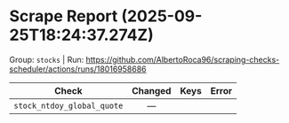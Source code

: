 # Scrape Report (2025-09-25T18:24:37.274Z)

Group: `stocks`  |  Run: https://github.com/AlbertoRoca96/scraping-checks-scheduler/actions/runs/18016958686

| Check | Changed | Keys | Error |
|---|:---:|:--|:--|
| `stock_ntdoy_global_quote` | — |  |  |
